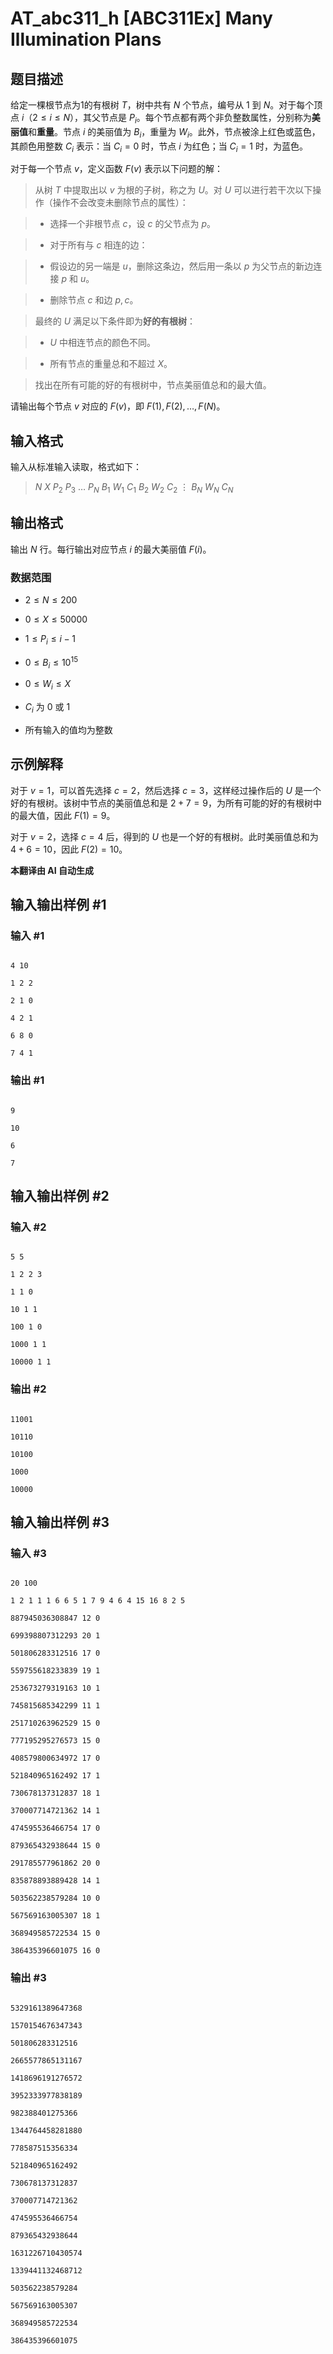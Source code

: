 # AT_abc311_h [ABC311Ex] Many Illumination Plans

## 题目描述

给定一棵根节点为1的有根树 $T$，树中共有 $N$ 个节点，编号从 $1$ 到 $N$。对于每个顶点 $i$（$2 \leq i \leq N$），其父节点是 $P_i$。每个节点都有两个非负整数属性，分别称为**美丽值**和**重量**。节点 $i$ 的美丽值为 $B_i$，重量为 $W_i$。此外，节点被涂上红色或蓝色，其颜色用整数 $C_i$ 表示：当 $C_i=0$ 时，节点 $i$ 为红色；当 $C_i=1$ 时，为蓝色。

对于每一个节点 $v$，定义函数 $F(v)$ 表示以下问题的解：

> 从树 $T$ 中提取出以 $v$ 为根的子树，称之为 $U$。对 $U$ 可以进行若干次以下操作（操作不会改变未删除节点的属性）：
>
> - 选择一个非根节点 $c$，设 $c$ 的父节点为 $p$。
> - 对于所有与 $c$ 相连的边：
>   - 假设边的另一端是 $u$，删除这条边，然后用一条以 $p$ 为父节点的新边连接 $p$ 和 $u$。
> - 删除节点 $c$ 和边 $p,c$。
>
> 最终的 $U$ 满足以下条件即为**好的有根树**：
>
> - $U$ 中相连节点的颜色不同。
> - 所有节点的重量总和不超过 $X$。
>
> 找出在所有可能的好的有根树中，节点美丽值总和的最大值。

请输出每个节点 $v$ 对应的 $F(v)$，即 $F(1), F(2), \dots, F(N)$。

## 输入格式

输入从标准输入读取，格式如下：

> $N$ $X$ $P_2$ $P_3$ $\dots$ $P_N$ $B_1$ $W_1$ $C_1$ $B_2$ $W_2$ $C_2$ $\vdots$ $B_N$ $W_N$ $C_N$

## 输出格式

输出 $N$ 行。每行输出对应节点 $i$ 的最大美丽值 $F(i)$。

### 数据范围

- $2 \leq N \leq 200$
- $0 \leq X \leq 50000$
- $1 \leq P_i \leq i - 1$
- $0 \leq B_i \leq 10^{15}$
- $0 \leq W_i \leq X$
- $C_i$ 为 $0$ 或 $1$
- 所有输入的值均为整数

## 示例解释

对于 $v=1$，可以首先选择 $c=2$，然后选择 $c=3$，这样经过操作后的 $U$ 是一个好的有根树。该树中节点的美丽值总和是 $2 + 7 = 9$，为所有可能的好的有根树中的最大值，因此 $F(1) = 9$。

对于 $v=2$，选择 $c=4$ 后，得到的 $U$ 也是一个好的有根树。此时美丽值总和为 $4 + 6 = 10$，因此 $F(2) = 10$。

 **本翻译由 AI 自动生成**

## 输入输出样例 #1

### 输入 #1

```
4 10
1 2 2
2 1 0
4 2 1
6 8 0
7 4 1
```

### 输出 #1

```
9
10
6
7
```

## 输入输出样例 #2

### 输入 #2

```
5 5
1 2 2 3
1 1 0
10 1 1
100 1 0
1000 1 1
10000 1 1
```

### 输出 #2

```
11001
10110
10100
1000
10000
```

## 输入输出样例 #3

### 输入 #3

```
20 100
1 2 1 1 1 6 6 5 1 7 9 4 6 4 15 16 8 2 5
887945036308847 12 0
699398807312293 20 1
501806283312516 17 0
559755618233839 19 1
253673279319163 10 1
745815685342299 11 1
251710263962529 15 0
777195295276573 15 0
408579800634972 17 0
521840965162492 17 1
730678137312837 18 1
370007714721362 14 1
474595536466754 17 0
879365432938644 15 0
291785577961862 20 0
835878893889428 14 1
503562238579284 10 0
567569163005307 18 1
368949585722534 15 0
386435396601075 16 0
```

### 输出 #3

```
5329161389647368
1570154676347343
501806283312516
2665577865131167
1418696191276572
3952333977838189
982388401275366
1344764458281880
778587515356334
521840965162492
730678137312837
370007714721362
474595536466754
879365432938644
1631226710430574
1339441132468712
503562238579284
567569163005307
368949585722534
386435396601075
```